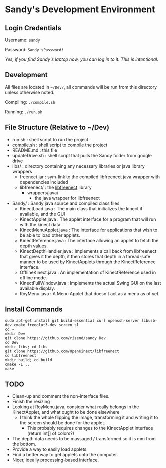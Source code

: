 # Sandy's Development Environment

## Login Credentials

Username: ```sandy```

Password: ```Sandy'sPassword!```

*Yes, if you find Sandy's laptop now, you can log in to it.  This is intentional.*

## Development

All files are located in ```~/Dev/```, all commands will be run from this directory unless otherwise noted.

Compiling: ```./compile.sh```

Running: ```./run.sh```

## File Structure (Relative to ~/Dev)

 * run.sh : shell script to run the project
 * compile.sh : shell script to compile the project
 * README.md : this file
 * updateDrive.sh : shell script that pulls the Sandy folder from google drive
 * libs/ : directory containing any necessary libraries or java library wrappers
   * freenect.jar : sym-link to the compiled libfreenect java wrapper with dependencies included
   * libfreenect/ : the [libfreenect](https://github.com/OpenKinect/libfreenect "OpenKinect/libfreenect on Github") library
     * wrappers/java/
       * the java wrapper for libfreenect
 * Sandy/ : Sandy java source and compiled class files
   * KinectLoad.java : The main class that initializes the kinect if available, and the GUI
   * KinectApplet.java : The applet interface for a program that will run with the kinect data
   * KinectMenuApplet.java : The interface for applications that wish to be able to load other applets.
   * KinectReference.java : The interface allowing an applet to fetch the depth values.
   * KinectDepthHandler.java : Implements a call back from libfreenect that gives it the depth, it then stores that depth in a thread-safe manner to be used by KinectApplets through the KinectReference interface.
   * OfflineKinect.java : An implementation of KinectReference used in offline mode.
   * KinectFullWindow.java : Implements the actual Swing GUI on the last available display.
   * RoyMenu.java : A Menu Applet that doesn't act as a menu as of yet.

## Install Commands


    sudo apt-get install git build-essential curl openssh-server libusb-dev cmake freeglut3-dev screen sl
    cd ~
    mkdir Dev
    git clone https://github.com/rizend/sandy Dev
    cd Dev
    mkdir libs; cd libs
    git clone https://github.com/OpenKinect/libfreenect
    cd libfreenect
    mkdir build; cd build
    cmake -L ..
    make


## TODO

 * Clean-up and comment the non-interface files.
 * Finish the resizing
 * Looking at RoyMenu.java, consider what really belongs in the KinectApplet, and what ought to be done elsewhere
   * I think the whole flipping the image, transforming it and writing it to the screen should be done for the applet.
     * This probably requires changes to the KinectApplet interface (return int[] of colors?)
 * The depth data needs to be massaged / transformed so it is mm from the bottom.
 * Provide a way to easily load applets.
 * Find a better way to get applets onto the computer.
 * Nicer, ideally processing-based interface.
